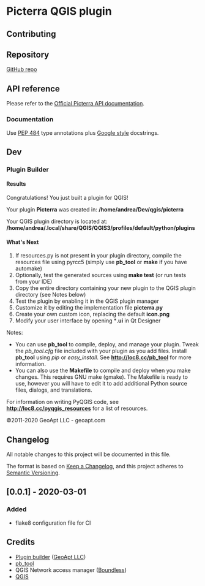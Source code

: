 # Picterra QGIS plugin

## Contributing

## Repository
[GitHub repo](https://github.com/Picterra/picterra-qgis-plugin)

## API reference
Please refer to the [Official Picterra API documentation](https://app.picterra.ch/public/apidocs/v1/).

### Documentation
Use [PEP 484](https://www.python.org/dev/peps/pep-0484/) type annotations plus [Google style](http://google.github.io/styleguide/pyguide.html) docstrings.


## Dev

### Plugin Builder

#### Results

Congratulations! You just built a plugin for QGIS!  

Your plugin **Picterra** was created in: **/home/andrea/Dev/qgis/picterra**

Your QGIS plugin directory is located at: **/home/andrea/.local/share/QGIS/QGIS3/profiles/default/python/plugins**

#### What's Next

1.  If resources.py is not present in your plugin directory, compile the resources file using pyrcc5 (simply use **pb_tool** or **make** if you have automake)
2.  Optionally, test the generated sources using **make test** (or run tests from your IDE)
3.  Copy the entire directory containing your new plugin to the QGIS plugin directory (see Notes below)
4.  Test the plugin by enabling it in the QGIS plugin manager
5.  Customize it by editing the implementation file **picterra.py**
6.  Create your own custom icon, replacing the default **icon.png**
7.  Modify your user interface by opening ***.ui** in Qt Designer

Notes:

*   You can use **pb_tool** to compile, deploy, and manage your plugin. Tweak the _pb_tool.cfg_ file included with your plugin as you add files. Install **pb_tool** using _pip_ or _easy_install_. See **http://loc8.cc/pb_tool** for more information.
*   You can also use the **Makefile** to compile and deploy when you make changes. This requires GNU make (gmake). The Makefile is ready to use, however you will have to edit it to add additional Python source files, dialogs, and translations.


For information on writing PyQGIS code, see **http://loc8.cc/pyqgis_resources** for a list of resources.

©2011-2020 GeoApt LLC - geoapt.com

## Changelog
All notable changes to this project will be documented in this file.

The format is based on [Keep a Changelog](https://keepachangelog.com/en/1.0.0/),
and this project adheres to [Semantic Versioning](https://semver.org/spec/v2.0.0.html).

## [0.0.1] - 2020-03-01
### Added
- flake8 configuration file for CI

## Credits
* [Plugin builder](https://plugins.qgis.org/plugins/pluginbuilder3/) ([GeoApt LLC](http://geoapt.net/))
* [pb_tool](http://g-sherman.github.io/plugin_build_tool/)
* QGIS Network access manager ([Boundless]( http://boundlessgeo.com))
* [QGIS](https://github.com/qgis)